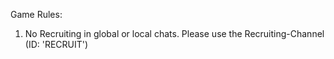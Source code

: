 Game Rules:

1. No Recruiting in global or local chats. Please use the Recruiting-Channel (ID: 'RECRUIT')